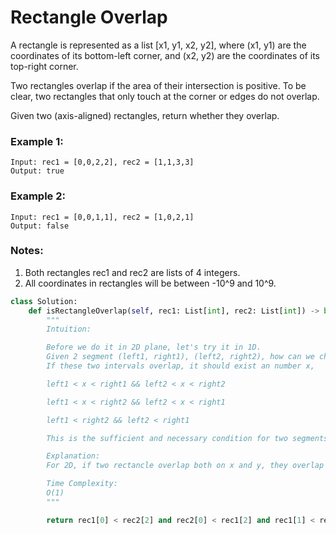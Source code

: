 # Rectangle Overlap

A rectangle is represented as a list [x1, y1, x2, y2], where (x1, y1) are the coordinates of its bottom-left corner, and (x2, y2) are the coordinates of its top-right corner.

Two rectangles overlap if the area of their intersection is positive.  To be clear, two rectangles that only touch at the corner or edges do not overlap.

Given two (axis-aligned) rectangles, return whether they overlap.

### Example 1:
```
Input: rec1 = [0,0,2,2], rec2 = [1,1,3,3]
Output: true
```

### Example 2:
```
Input: rec1 = [0,0,1,1], rec2 = [1,0,2,1]
Output: false
```

### Notes:

1. Both rectangles rec1 and rec2 are lists of 4 integers.
2. All coordinates in rectangles will be between -10^9 and 10^9.

```python
class Solution:
    def isRectangleOverlap(self, rec1: List[int], rec2: List[int]) -> bool:
        """
        Intuition:

        Before we do it in 2D plane, let's try it in 1D.
        Given 2 segment (left1, right1), (left2, right2), how can we check whether they overlap?
        If these two intervals overlap, it should exist an number x,

        left1 < x < right1 && left2 < x < right2

        left1 < x < right2 && left2 < x < right1

        left1 < right2 && left2 < right1

        This is the sufficient and necessary condition for two segments overlap.

        Explanation:
        For 2D, if two rectancle overlap both on x and y, they overlap in the plane.

        Time Complexity:
        O(1)
        """

        return rec1[0] < rec2[2] and rec2[0] < rec1[2] and rec1[1] < rec2[3] and rec2[1] < rec1[3]
```
